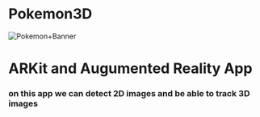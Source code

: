 
# Pokemon3D
![Pokemon+Banner](https://user-images.githubusercontent.com/85537057/174710914-25dd4cec-2e10-4178-a76f-1d7645e4437d.jpeg)


<h1>ARKit and Augumented Reality App</h1>
<h3> on this app we can detect 2D images and be able to track 3D images</h3>
